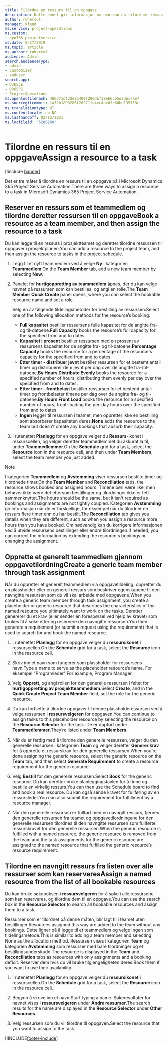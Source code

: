 ```yaml
---
title: Tilordne en ressurs til en oppgave
description: Dette emnet gir informasjon om hvordan du tilordner ressurser til oppgaver.
author: ruhercul
manager: kfend
ms.service: project-operations
ms.custom:
- dyn365-projectservice
ms.date: 9/27/2019
ms.topic: article
ms.author: ruhercul
audience: Admin
search.audienceType:
- admin
- customizer
- enduser
search.app:
- D365CE
- D365PS
- ProjectOperations
ms.openlocfilehash: 486371df2de8b400f200dbf38e66cb5e2dec7ae7
ms.sourcegitcommit: fa32b1893286f20271fa4ec4be8fc68bd135f53c
ms.translationtype: HT
ms.contentlocale: nb-NO
ms.lasthandoff: 02/15/2021
ms.locfileid: "5286260"
---
```

# <a name="assign-a-resource-to-a-task"></a><span data-ttu-id="1fe6a-103">Tilordne en ressurs til en oppgave</span><span class="sxs-lookup"><span data-stu-id="1fe6a-103">Assign a resource to a task</span></span>

[!include [banner](../includes/psa-now-project-operations.md)]

<span data-ttu-id="1fe6a-104">Det er tre måter å tilordne en ressurs til en oppgave på i Microsoft Dynamics 365 Project Service Automation.</span><span class="sxs-lookup"><span data-stu-id="1fe6a-104">There are three ways to assign a resource to a task in Microsoft Dynamics 365 Project Service Automation.</span></span>

## <a name="book-a-resource-as-a-team-member-and-then-assign-the-resource-to-a-task"></a><span data-ttu-id="1fe6a-105">Reserver en ressurs som et teammedlem og tilordne deretter ressursen til en oppgave</span><span class="sxs-lookup"><span data-stu-id="1fe6a-105">Book a resource as a team member, and then assign the resource to a task</span></span>

<span data-ttu-id="1fe6a-106">Du kan legge til en ressurs i prosjektteamet og deretter tilordne ressursen til oppgaver i prosjektplanen.</span><span class="sxs-lookup"><span data-stu-id="1fe6a-106">You can add a resource to the project team, and then assign the resource to tasks in the project schedule.</span></span>

1. <span data-ttu-id="1fe6a-107">Legg til et nytt teammedlem ved å velge **Ny** i kategorien **Teammedlem**.</span><span class="sxs-lookup"><span data-stu-id="1fe6a-107">On the **Team Member** tab, add a new team member by selecting **New**.</span></span> 

2. <span data-ttu-id="1fe6a-108">Panelet for **hurtigoppretting av teammedlem** åpnes, der du kan velge navnet på ressursen som kan bestilles, og angi en rolle.</span><span class="sxs-lookup"><span data-stu-id="1fe6a-108">The **Team Member Quick Create** panel opens, where you can select the bookable resource name and set a role.</span></span> 

    <span data-ttu-id="1fe6a-109">Velg én av følgende tildelingsmetoder for bestilling av ressursen:</span><span class="sxs-lookup"><span data-stu-id="1fe6a-109">Select one of the following allocation methods for the resource’s booking:</span></span>

    - <span data-ttu-id="1fe6a-110">**Full kapasitet** bestiller ressursens fulle kapasitet for de angitte fra- og til-datoene.</span><span class="sxs-lookup"><span data-stu-id="1fe6a-110">**Full Capacity** books the resource’s full capacity for the specified from and to dates.</span></span>
    - <span data-ttu-id="1fe6a-111">**Kapasitet i prosent** bestiller ressursen med en prosent av ressursens kapasitet for de angitte fra- og til-datoene.</span><span class="sxs-lookup"><span data-stu-id="1fe6a-111">**Percentage Capacity** books the resource for a percentage of the resource's capacity for the specified from and to dates.</span></span>
    - <span data-ttu-id="1fe6a-112">**Etter timer - distribuer jevnt** bestiller ressursen for et bestemt antall timer og distribuerer dem jevnt per dag over de angitte fra-/til-datoene.</span><span class="sxs-lookup"><span data-stu-id="1fe6a-112">**By Hours Distribute Evenly** books the resource for a specified number of hours, distributing them evenly per day over the specified from and to dates.</span></span>
    - <span data-ttu-id="1fe6a-113">**Etter timer - frontbelast** bestiller ressursen for et bestemt antall timer og frontbelaster timene per dag over de angitte fra- og til-datoene.</span><span class="sxs-lookup"><span data-stu-id="1fe6a-113">**By Hours Front Load** books the resource for a specified number of hours, front-loading the per-day hours over the specified from and to dates.</span></span>
    - <span data-ttu-id="1fe6a-114">**Ingen** legger til ressursen i teamet, men oppretter ikke en bestilling som absorberer kapasiteten deres.</span><span class="sxs-lookup"><span data-stu-id="1fe6a-114">**None** adds the resource to the team but doesn’t create any bookings that absorb their capacity.</span></span>

3. <span data-ttu-id="1fe6a-115">I rutenettet **Planlegg** for en oppgave velger du **Ressurs**-ikonet i ressurscellen, og velger deretter teammedlemmet du akkurat la til, under **Teammedlemmer**.</span><span class="sxs-lookup"><span data-stu-id="1fe6a-115">On the **Schedule** grid for a task, select the **Resource** icon in the resource cell, and then under **Team Members**, select the team member you just added.</span></span> 

> [!NOTE]
> <span data-ttu-id="1fe6a-116">I kategorien **Teammedlem** og **Avstemming** viser ressursen bestilte timer og tilordnede timer.</span><span class="sxs-lookup"><span data-stu-id="1fe6a-116">On the **Team Member** and **Reconciliation** tabs, the resource shows booked and assigned hours.</span></span> <span data-ttu-id="1fe6a-117">Timene børl være like, men behøver ikke være det ettersom bestillinger og tilordninger ikke er tett sammenknyttet.</span><span class="sxs-lookup"><span data-stu-id="1fe6a-117">The hours should be the same, but it isn't required as bookings and assignments are not tightly coupled.</span></span> <span data-ttu-id="1fe6a-118">Kategorien **Avstemming** gir informasjon når de er forskjellige, for eksempel når du tilordner en ressurs flere timer enn du har bestilt.</span><span class="sxs-lookup"><span data-stu-id="1fe6a-118">The **Reconciliation** tab gives you details when they are different, such as when you assign a resource more hours than you have booked.</span></span> <span data-ttu-id="1fe6a-119">Om nødvendig kan du korrigere informasjonen ved å utvide ressursens bestillinger eller endre tilordningen.</span><span class="sxs-lookup"><span data-stu-id="1fe6a-119">If needed, you can correct the information by extending the resource's bookings or changing the assignment.</span></span>

## <a name="create-a-generic-team-member-through-task-assignment"></a><span data-ttu-id="1fe6a-120">Opprette et generelt teammedlem gjennom oppgavetilordning</span><span class="sxs-lookup"><span data-stu-id="1fe6a-120">Create a generic team member through task assignment</span></span>

<span data-ttu-id="1fe6a-121">Når du oppretter et generelt teammedlem via oppgavetildeling, oppretter du en plassholder eller en generell ressurs som beskriver egenskapene til den navngitte ressursen som du vil skal arbeide med oppgavene.</span><span class="sxs-lookup"><span data-stu-id="1fe6a-121">When you create a generic team member through task assignment, you create a placeholder or generic resource that describes the characteristics of the named resource you ultimately want to work on the tasks.</span></span> <span data-ttu-id="1fe6a-122">Deretter genererer du et krav (eller sender en forespørsel ved hjelp av kravet) som brukes til å søke etter og reservere den navngitte ressursen.</span><span class="sxs-lookup"><span data-stu-id="1fe6a-122">You then generate a requirement (or submit a request using the requirement) that is used to search for and book the named resource.</span></span>

1. <span data-ttu-id="1fe6a-123">I rutenettet **Planlegg** for en oppgave velger du **ressursikonet** i ressurscellen.</span><span class="sxs-lookup"><span data-stu-id="1fe6a-123">On the **Schedule** grid for a task, select the **Resource** icon in the resource cell.</span></span>

2. <span data-ttu-id="1fe6a-124">Skriv inn et navn som fungerer som plassholder for ressursens navn.</span><span class="sxs-lookup"><span data-stu-id="1fe6a-124">Type a name to serve as the placeholder resource’s name.</span></span> <span data-ttu-id="1fe6a-125">For eksempel "Programleder".</span><span class="sxs-lookup"><span data-stu-id="1fe6a-125">For example, Program Manager.</span></span>

3. <span data-ttu-id="1fe6a-126">Velg **Opprett**, og angi rollen for den generelle ressursen i feltet for **hurtigoppretting av prosjektteammedlem**.</span><span class="sxs-lookup"><span data-stu-id="1fe6a-126">Select **Create**, and in the **Quick Create Project Team Member** field, set the role for the generic resource.</span></span>

4. <span data-ttu-id="1fe6a-127">Du kan fortsette å tilordne oppgaver til denne plassholderessursen ved å velge ressursen i **ressursvelgeren** for oppgaven.</span><span class="sxs-lookup"><span data-stu-id="1fe6a-127">You can continue to assign tasks to this placeholder resource by selecting the resource on the **Resource Selector** for the task.</span></span> <span data-ttu-id="1fe6a-128">De er oppført under **Teammedlemmer**.</span><span class="sxs-lookup"><span data-stu-id="1fe6a-128">They’re listed under **Team Members**.</span></span>

5. <span data-ttu-id="1fe6a-129">Når du er ferdig med å tilordne den generelle ressursen, velger du den generelle ressursen i kategorien **Team** og velger deretter **Generer krav** for å opprette et ressurskrav for den generelle ressursen.</span><span class="sxs-lookup"><span data-stu-id="1fe6a-129">When you’re done assigning the generic resource, select the generic resource on the **Team** tab, and then select **Generate Requirement** to create a resource requirement for the generic resource.</span></span>

6. <span data-ttu-id="1fe6a-130">Velg **Bestill** for den generelle ressursen.</span><span class="sxs-lookup"><span data-stu-id="1fe6a-130">Select **Book** for the generic resource.</span></span> <span data-ttu-id="1fe6a-131">Du kan deretter bruke planleggingstavlen for å finne og bestille en virkelig ressurs.</span><span class="sxs-lookup"><span data-stu-id="1fe6a-131">You can then use the Schedule board to find and book a real resource.</span></span> <span data-ttu-id="1fe6a-132">Du kan også sende kravet for fullføring av en ressursleder.</span><span class="sxs-lookup"><span data-stu-id="1fe6a-132">You can also submit the requirement for fulfillment by a resource manager.</span></span>

7. <span data-ttu-id="1fe6a-133">Når den generelle ressursen er fullført med en navngitt ressurs, fjernes den generelle ressursen fra teamet og oppgavetilordningene for den generelle ressursen tilordnes til den navngitte ressursen som fullførte ressurskravet for den generelle ressursen.</span><span class="sxs-lookup"><span data-stu-id="1fe6a-133">When the generic resource is fulfilled with a named resource, the generic resource is removed from the team and the task assignments for the generic resource are assigned to the named resource that fulfilled the generic resource’s resource requirement.</span></span>

## <a name="assign-a-named-resource-from-the-list-of-all-bookable-resources"></a><span data-ttu-id="1fe6a-134">Tilordne en navngitt ressurs fra listen over alle ressurser som kan reserveres</span><span class="sxs-lookup"><span data-stu-id="1fe6a-134">Assign a named resource from the list of all bookable resources</span></span>

<span data-ttu-id="1fe6a-135">Du kan bruke søkeboksen i **ressursvelgeren** for å søke i alle ressursene som kan reserveres, og tilordne dem til en oppgave.</span><span class="sxs-lookup"><span data-stu-id="1fe6a-135">You can use the search box in the **Resource Selector** to search all bookable resources and assign them to a task.</span></span>

<span data-ttu-id="1fe6a-136">Ressurser som er tilordnet på denne måten, blir lagt til i teamet uten bestillinger.</span><span class="sxs-lookup"><span data-stu-id="1fe6a-136">Resources assigned this way are added to the team without any bookings.</span></span> <span data-ttu-id="1fe6a-137">Dette ligner på å legge til et teammedlem og velge Ingen som tildelingsmetode.</span><span class="sxs-lookup"><span data-stu-id="1fe6a-137">This is similar to adding a team member and selecting None as the allocation method.</span></span> <span data-ttu-id="1fe6a-138">Ressursen vises i kategorien **Team** og kategorien **Avstemming** som ressurser med bare tilordninger og et bestillingsunderskudd.</span><span class="sxs-lookup"><span data-stu-id="1fe6a-138">The resource is displayed in the **Team** and **Reconciliation** tabs as resources with only assignments and a booking deficit.</span></span> <span data-ttu-id="1fe6a-139">Reserver dem hvis du vil bruke tilgjengeligheten deres.</span><span class="sxs-lookup"><span data-stu-id="1fe6a-139">Book them if you want to use their availability.</span></span>

1. <span data-ttu-id="1fe6a-140">I rutenettet **Planlegg** for en oppgave velger du **ressursikonet** i ressurscellen.</span><span class="sxs-lookup"><span data-stu-id="1fe6a-140">On the **Schedule** grid for a task, select the **Resource** icon in the resource cell.</span></span>

2. <span data-ttu-id="1fe6a-141">Begynn å skrive inn et navn.</span><span class="sxs-lookup"><span data-stu-id="1fe6a-141">Start typing a name.</span></span> <span data-ttu-id="1fe6a-142">Søkeresultater for navnet vises i **ressursvelgeren** under **Andre ressurser**.</span><span class="sxs-lookup"><span data-stu-id="1fe6a-142">The search results for the name are displayed in the **Resource Selector** under **Other Resources**.</span></span>

3. <span data-ttu-id="1fe6a-143">Velg ressursen som du vil tilordne til oppgaven.</span><span class="sxs-lookup"><span data-stu-id="1fe6a-143">Select the resource that you want to assign to the task.</span></span>



[!INCLUDE[footer-include](../includes/footer-banner.md)]